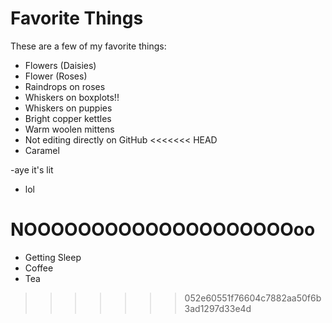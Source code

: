 # Favorite Things

These are a few of my favorite things:

- Flowers (Daisies)
- Flower (Roses)
- Raindrops on roses
- Whiskers on boxplots!!
- Whiskers on puppies
- Bright copper kettles
- Warm woolen mittens
- Not editing directly on GitHub
<<<<<<< HEAD
- Caramel

-aye it's lit

- lol

NOOOOOOOOOOOOOOOOOOOOoo
=======
- Getting Sleep
- Coffee
- Tea
>>>>>>> 052e60551f76604c7882aa50f6b3ad1297d33e4d
